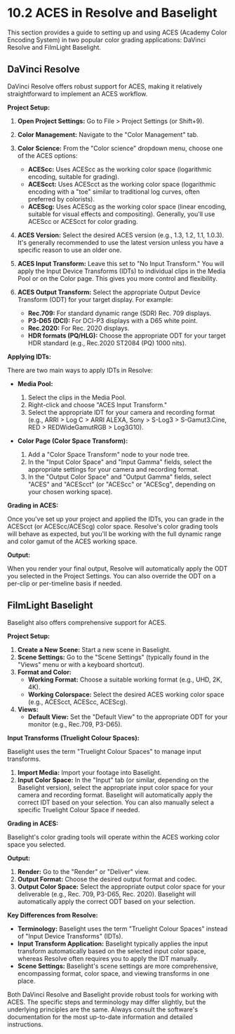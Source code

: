 # 10.2 ACES in Resolve and Baselight

This section provides a guide to setting up and using ACES (Academy Color Encoding System) in two popular color grading applications: DaVinci Resolve and FilmLight Baselight.

## DaVinci Resolve

DaVinci Resolve offers robust support for ACES, making it relatively straightforward to implement an ACES workflow.

**Project Setup:**

1.  **Open Project Settings:** Go to File > Project Settings (or Shift+9).
2.  **Color Management:** Navigate to the "Color Management" tab.
3.  **Color Science:** From the "Color science" dropdown menu, choose one of the ACES options:
    *   **ACEScc:**  Uses ACEScc as the working color space (logarithmic encoding, suitable for grading).
    *   **ACEScct:** Uses ACEScct as the working color space (logarithmic encoding with a "toe" similar to traditional log curves, often preferred by colorists).
    *   **ACEScg:** Uses ACEScg as the working color space (linear encoding, suitable for visual effects and compositing).  Generally, you'll use ACEScc or ACEScct for color grading.

4.  **ACES Version:** Select the desired ACES version (e.g., 1.3, 1.2, 1.1, 1.0.3).  It's generally recommended to use the latest version unless you have a specific reason to use an older one.
5.  **ACES Input Transform:** Leave this set to "No Input Transform." You will apply the Input Device Transforms (IDTs) to individual clips in the Media Pool or on the Color page. This gives you more control and flexibility.
6.  **ACES Output Transform:** Select the appropriate Output Device Transform (ODT) for your target display. For example:
    *   **Rec.709:** For standard dynamic range (SDR) Rec. 709 displays.
    *   **P3-D65 (DCI):**  For DCI-P3 displays with a D65 white point.
    *   **Rec.2020:** For Rec. 2020 displays.
    *   **HDR formats (PQ/HLG):** Choose the appropriate ODT for your target HDR standard (e.g., Rec.2020 ST2084 (PQ) 1000 nits).

**Applying IDTs:**

There are two main ways to apply IDTs in Resolve:

*   **Media Pool:**
    1.  Select the clips in the Media Pool.
    2.  Right-click and choose "ACES Input Transform."
    3.  Select the appropriate IDT for your camera and recording format (e.g., ARRI > Log C > ARRI ALEXA, Sony > S-Log3 > S-Gamut3.Cine, RED > REDWideGamutRGB > Log3G10).

*   **Color Page (Color Space Transform):**
    1.  Add a "Color Space Transform" node to your node tree.
    2.  In the "Input Color Space" and "Input Gamma" fields, select the appropriate settings for your camera and recording format.
    3.  In the "Output Color Space" and "Output Gamma" fields, select "ACES" and "ACEScct" (or "ACEScc" or "ACEScg", depending on your chosen working space).

**Grading in ACES:**

Once you've set up your project and applied the IDTs, you can grade in the ACEScct (or ACEScc/ACEScg) color space. Resolve's color grading tools will behave as expected, but you'll be working with the full dynamic range and color gamut of the ACES working space.

**Output:**

When you render your final output, Resolve will automatically apply the ODT you selected in the Project Settings. You can also override the ODT on a per-clip or per-timeline basis if needed.

## FilmLight Baselight

Baselight also offers comprehensive support for ACES.

**Project Setup:**

1.  **Create a New Scene:** Start a new scene in Baselight.
2.  **Scene Settings:** Go to the "Scene Settings" (typically found in the "Views" menu or with a keyboard shortcut).
3.  **Format and Color:**
    *   **Working Format:** Choose a suitable working format (e.g., UHD, 2K, 4K).
    *   **Working Colorspace:** Select the desired ACES working color space (e.g., ACEScct, ACEScc, ACEScg).
4.  **Views:**
    *   **Default View:** Set the "Default View" to the appropriate ODT for your monitor (e.g., Rec.709, P3-D65).

**Input Transforms (Truelight Colour Spaces):**

Baselight uses the term "Truelight Colour Spaces" to manage input transforms.

1.  **Import Media:** Import your footage into Baselight.
2.  **Input Color Space:** In the "Input" tab (or similar, depending on the Baselight version), select the appropriate input color space for your camera and recording format. Baselight will automatically apply the correct IDT based on your selection. You can also manually select a specific Truelight Colour Space if needed.

**Grading in ACES:**

Baselight's color grading tools will operate within the ACES working color space you selected.

**Output:**

1.  **Render:** Go to the "Render" or "Deliver" view.
2.  **Output Format:** Choose the desired output format and codec.
3.  **Output Color Space:** Select the appropriate output color space for your deliverable (e.g., Rec. 709, P3-D65, Rec. 2020). Baselight will automatically apply the correct ODT based on your selection.

**Key Differences from Resolve:**

*   **Terminology:** Baselight uses the term "Truelight Colour Spaces" instead of "Input Device Transforms" (IDTs).
*   **Input Transform Application:** Baselight typically applies the input transform automatically based on the selected input color space, whereas Resolve often requires you to apply the IDT manually.
* **Scene Settings:** Baselight's scene settings are more comprehensive, encompassing format, color space, and viewing transforms in one place.

Both DaVinci Resolve and Baselight provide robust tools for working with ACES. The specific steps and terminology may differ slightly, but the underlying principles are the same. Always consult the software's documentation for the most up-to-date information and detailed instructions.
